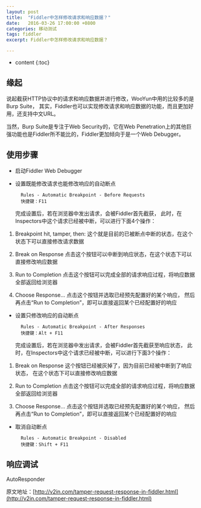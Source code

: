 ```yaml
---
layout: post
title:  "Fiddler中怎样修改请求和响应数据？"
date:   2016-03-26 17:00:00 +0800
categories: 移动测试
tags: fiddler
excerpt: Fiddler中怎样修改请求和响应数据？

---
```

* content
{:toc}

## 缘起

说起截获HTTP协议中的请求和响应数据并进行修改，WooYun中用的比较多的是Burp Suite， 其实，Fiddler也可以实现修改请求和响应数据的功能，而且更加好用，还支持中文URL。

当然，Burp Suite是专注于Web Security的，它在Web Penetration上的其他巨强功能也是Fiddler所不能比的，Fiddler更加倾向于是一个Web Debugger。

## 使用步骤

* 启动Fiddler Web Debugger

* 设置既能修改请求也能修改响应的自动断点

        Rules - Automatic Breakpoint - Before Requests
        快捷键：F11

    完成设置后，若在浏览器中发出请求，会被Fiddler首先截获，
    此时，在Inspectors中这个请求已经被中断，可以进行下面4个操作：

1. Breakpoint hit, tamper, then:
 这个就是目前的已被断点中断的状态，在这个状态下可以直接修改请求数据

2. Break on Response
 点击这个按钮可以中断到响应状态，在这个状态下可以直接修改响应数据

3. Run to Completion
 点击这个按钮可以完成全部的请求响应过程，将响应数据全部返回给浏览器

4. Choose Response...
 点击这个按钮并选取已经预先配置好的某个响应，
 然后再点击“Run to Completion”，即可以直接返回某个已经配置好的响应

* 设置只修改响应的自动断点

        Rules - Automatic Breakpoint - After Responses
        快捷键：Alt + F11

    完成设置后，若在浏览器中发出请求，会被Fiddler首先截获至响应状态，
    此时，在Inspectors中这个请求已经被中断，可以进行下面3个操作：

1. Break on Response
 这个按钮已经被灰掉了，因为目前已经被中断到了响应状态，
 在这个状态下可以直接修改响应数据

2. Run to Completion
 点击这个按钮可以完成全部的请求响应过程，将响应数据全部返回给浏览器

3. Choose Response...
 点击这个按钮并选取已经预先配置好的某个响应，
 然后再点击“Run to Completion”，即可以直接返回某个已经配置好的响应

* 取消自动断点

        Rules - Automatic Breakpoint - Disabled
        快捷键：Shift + F11

## 响应调试

AutoResponder


原文地址：[http://v2in.com/tamper-request-response-in-fiddler.html](http://v2in.com/tamper-request-response-in-fiddler.html)

